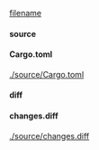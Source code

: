 
[filename](./source/README.md ':include')

<!-- slide:break -->

<!-- tabs:start -->

#### **source**

<!-- tabs:start -->

#### **<span class="file-source file-modified">Cargo.toml</span>**

[./source/Cargo.toml](./source/Cargo.toml ':include :type=code toml')



<!-- tabs:end -->

#### **diff**

<!-- tabs:start -->

#### **changes.diff**

[./source/changes.diff](./source/changes.diff ':include :type=code diff')



<!-- tabs:end -->

<!-- tabs:end -->
